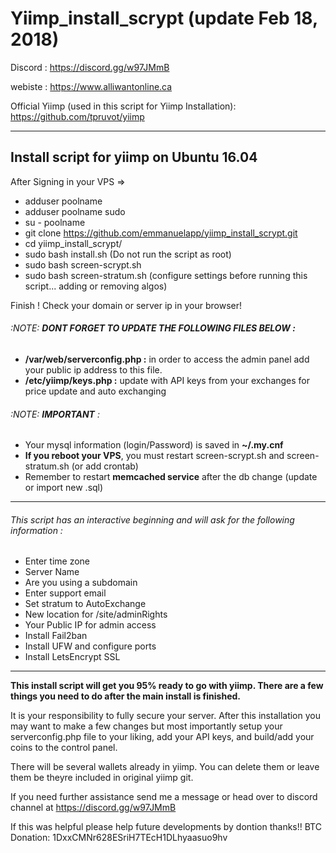 # Yiimp_install_scrypt (update Feb 18, 2018)


Discord : https://discord.gg/w97JMmB

webiste : https://www.alliwantonline.ca

Official Yiimp (used in this script for Yiimp Installation): https://github.com/tpruvot/yiimp


***********************************

## Install script for yiimp on Ubuntu 16.04

After Signing in your VPS =>
- adduser poolname
- adduser poolname sudo
- su - poolname
- git clone https://github.com/emmanuelapp/yiimp_install_scrypt.git
- cd yiimp_install_scrypt/
- sudo bash install.sh (Do not run the script as root)
- sudo bash screen-scrypt.sh 
- sudo bash screen-stratum.sh (configure settings before running this script... adding or removing algos) 

Finish !
Check your domain or server ip in your browser!

###### :NOTE: **DONT FORGET TO  UPDATE THE FOLLOWING FILES BELOW :**
- **/var/web/serverconfig.php :** in order to access the admin panel add your public ip address to this file. 
- **/etc/yiimp/keys.php :** update with API keys from your exchanges for price update and auto exchanging


###### :NOTE: **IMPORTANT** : 

- Your mysql information (login/Password) is saved in **~/.my.cnf**
- **If you reboot your VPS**, you must restart screen-scrypt.sh and screen-stratum.sh (or add crontab)
- Remember to restart **memcached service** after the db change (update or import new .sql)

***********************************

###### This script has an interactive beginning and will ask for the following information :

- Enter time zone
- Server Name 
- Are you using a subdomain
- Enter support email
- Set stratum to AutoExchange
- New location for /site/adminRights
- Your Public IP for admin access
- Install Fail2ban
- Install UFW and configure ports
- Install LetsEncrypt SSL

***********************************

**This install script will get you 95% ready to go with yiimp. There are a few things you need to do after the main install is finished.**

It is your responsibility to fully secure your server. After this installation you may want to make a few changes but most importantly setup  your serverconfig.php file to your liking, add your API keys, and build/add your coins to the control panel. 

There will be several wallets already in yiimp. You can delete them or leave them be theyre included in original yiimp git. 

If you need further assistance send me a message or head over to  discord channel at https://discord.gg/w97JMmB

If this was helpful please help future developments by dontion thanks!! BTC Donation: 1DxxCMNr628ESriH7TEcH1DLhyaasuo9hv
